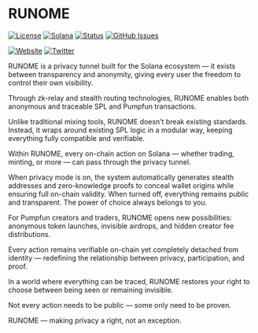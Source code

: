 # RUNOME

[![License](https://img.shields.io/badge/License-MIT-blue.svg)](https://opensource.org/licenses/MIT)
[![Solana](https://img.shields.io/badge/Solana-Web3-green.svg)](https://solana.com/)
[![Status](https://img.shields.io/badge/Status-In%20Development-orange.svg)]()
[![GitHub Issues](https://img.shields.io/github/issues/yourusername/ontora-ai.svg)](https://github.com/yourusername/ontora-ai/issues)

[![Website](https://img.shields.io/badge/Website-RUNOME-blue?logo=google-chrome)](https://runome.tech/)
[![Twitter](https://img.shields.io/badge/Twitter-RUNOME-blue?logo=twitter)](https://x.com/RUNOMEONX)

RUNOME is a privacy tunnel built for the Solana ecosystem — it exists between transparency and anonymity, giving every user the freedom to control their own visibility.

Through zk-relay and stealth routing technologies, RUNOME enables both anonymous and traceable SPL and Pumpfun transactions.

Unlike traditional mixing tools, RUNOME doesn’t break existing standards. Instead, it wraps around existing SPL logic in a modular way, keeping everything fully compatible and verifiable.

Within RUNOME, every on-chain action on Solana — whether trading, minting, or more — can pass through the privacy tunnel.

When privacy mode is on, the system automatically generates stealth addresses and zero-knowledge proofs to conceal wallet origins while ensuring full on-chain validity.
When turned off, everything remains public and transparent.
The power of choice always belongs to you.

For Pumpfun creators and traders, RUNOME opens new possibilities: anonymous token launches, invisible airdrops, and hidden creator fee distributions.

Every action remains verifiable on-chain yet completely detached from identity — redefining the relationship between privacy, participation, and proof.

In a world where everything can be traced, RUNOME restores your right to choose between being seen or remaining invisible.

Not every action needs to be public — some only need to be proven.

RUNOME — making privacy a right, not an exception.
